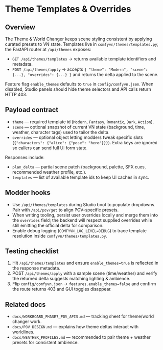# Theme Templates & Overrides

## Overview
The Theme & World Changer keeps scene styling consistent by applying curated presets to VN state. Templates live in `comfyvn/themes/templates.py`; the FastAPI router at `/api/themes` exposes:
- `GET /api/themes/templates` → returns available template identifiers and metadata.
- `POST /api/themes/apply` → accepts `{ "theme": "Modern", "scene": {...}, "overrides": {...} }` and returns the delta applied to the scene.

Feature flag `enable_themes` defaults to `true` in `config/comfyvn.json`. When disabled, Studio panels should hide theme selectors and API calls return HTTP 403.

## Payload contract
- `theme` — required template id (`Modern`, `Fantasy`, `Romantic`, `Dark`, `Action`).
- `scene` — optional snapshot of current VN state (background, time, weather, character tags) used to tailor the delta.
- `overrides` — optional object letting modders tweak specific slots (`{"characters": {"alice": {"pose": "hero"}}}`). Extra keys are ignored so callers can send full UI form state.

Responses include:
- `plan_delta` — partial scene patch (background, palette, SFX cues, recommended weather profile, etc.).
- `templates` — list of available template ids to keep UI caches in sync.

## Modder hooks
- Use `/api/themes/templates` during Studio boot to populate dropdowns. Pair with `/api/pov/get` to align POV-specific presets.
- When writing tooling, persist user overrides locally and merge them into the `overrides` field; the backend will respect supplied overrides while still emitting the official delta for comparison.
- Enable debug logging (`COMFYVN_LOG_LEVEL=DEBUG`) to trace template resolution inside `comfyvn/themes/templates.py`.

## Testing checklist
1. Hit `/api/themes/templates` and ensure `enable_themes=true` is reflected in the response metadata.
2. POST `/api/themes/apply` with a sample scene (time/weather) and verify the returned delta suggests matching lighting & ambience.
3. Flip `config/comfyvn.json` → `features.enable_themes=false` and confirm the route returns 403 and GUI toggles disappear.

## Related docs
- `docs/WORKBOARD_PHASE7_POV_APIS.md` — tracking sheet for theme/world changer work.
- `docs/POV_DESIGN.md` — explains how theme deltas interact with worldlines.
- `docs/WEATHER_PROFILES.md` — recommended to pair theme + weather presets for consistent ambience.
